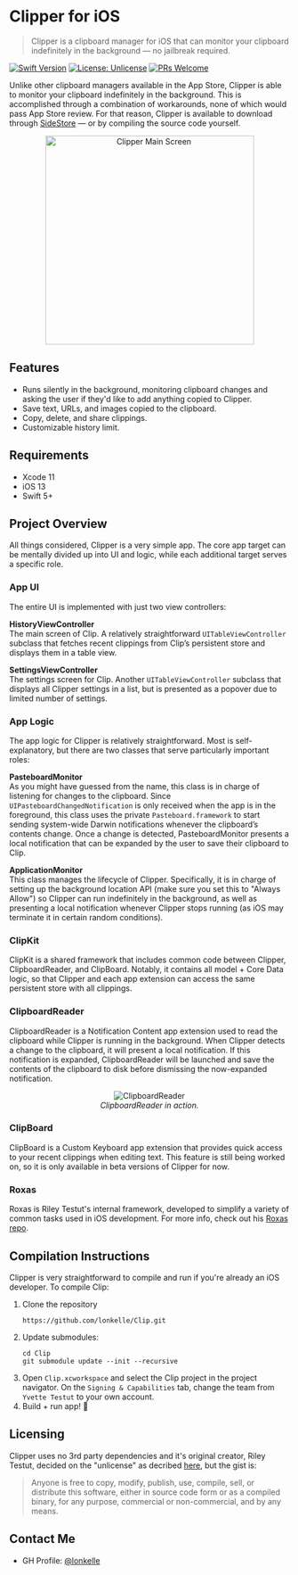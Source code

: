# Clipper for iOS

> Clipper is a clipboard manager for iOS that can monitor your clipboard indefinitely in the background — no jailbreak required.

[![Swift Version](https://img.shields.io/badge/swift-5.0-orange.svg)](https://swift.org/)
[![License: Unlicense](https://img.shields.io/badge/license-Unlicense-blue.svg)](http://unlicense.org/)
[![PRs Welcome](https://img.shields.io/badge/PRs-welcome-brightgreen.svg?style=flat-square)](http://makeapullrequest.com)

Unlike other clipboard managers available in the App Store, Clipper is able to monitor your clipboard indefinitely in the background. This is accomplished through a combination of workarounds, none of which would pass App Store review. For that reason, Clipper is available to download through [SideStore](https://github.com/SideStore/SideStore) — or by compiling the source code yourself.

<p align="middle">
<img title="Clipper Main Screen" src="https://user-images.githubusercontent.com/705880/63391950-34286600-c37a-11e9-965f-832efe3da507.png" width="375"> 
</p>

<p></p>

## Features
- Runs silently in the background, monitoring clipboard changes and asking the user if they'd like to add anything copied to Clipper.
- Save text, URLs, and images copied to the clipboard.
- Copy, delete, and share clippings.
- Customizable history limit.

## Requirements
- Xcode 11
- iOS 13
- Swift 5+

## Project Overview

All things considered, Clipper is a very simple app. The core app target can be mentally divided up into UI and logic, while each additional target serves a specific role.

### App UI
The entire UI is implemented with just two view controllers:

**HistoryViewController**  
The main screen of Clip. A relatively straightforward `UITableViewController` subclass that fetches recent clippings from Clip’s persistent store and displays them in a table view.

**SettingsViewController**  
The settings screen for Clip. Another `UITableViewController` subclass that displays all Clipper settings in a list, but is presented as a popover due to limited number of settings.

### App Logic
The app logic for Clipper is relatively straightforward. Most is self-explanatory, but there are two classes that serve particularly important roles:

**PasteboardMonitor**  
As you might have guessed from the name, this class is in charge of listening for changes to the clipboard. Since `UIPasteboardChangedNotification` is only received when the app is in the foreground, this class uses the private `Pasteboard.framework` to start sending system-wide Darwin notifications whenever the clipboard’s contents change. Once a change is detected, PasteboardMonitor presents a local notification that can be expanded by the user to save their clipboard to Clip.

**ApplicationMonitor**  
This class manages the lifecycle of Clipper. Specifically, it is in charge of setting up the background location API (make sure you set this to "Always Allow") so Clipper can run indefinitely in the background, as well as presenting a local notification whenever Clipper stops running (as iOS may terminate it in certain random conditions).

### ClipKit
ClipKit is a shared framework that includes common code between Clipper, ClipboardReader, and ClipBoard. Notably, it contains all model + Core Data logic, so that Clipper and each app extension can access the same persistent store with all clippings.

### ClipboardReader
ClipboardReader is a Notification Content app extension used to read the clipboard while Clipper is running in the background. When Clipper detects a change to the clipboard, it will present a local notification. If this notification is expanded, ClipboardReader will be launched and save the contents of the clipboard to disk before dismissing the now-expanded notification.

<p align="middle">
<img title="ClipboardReader" src="https://user-images.githubusercontent.com/705880/84835557-b4dedf80-afe8-11ea-94c5-52731b3ac15c.gif"><br>
<em>ClipboardReader in action.</em>
</p>

### ClipBoard
ClipBoard is a Custom Keyboard app extension that provides quick access to your recent clippings when editing text. This feature is still being worked on, so it is only available in beta versions of Clipper for now.

### Roxas
Roxas is Riley Testut's internal framework, developed to simplify a variety of common tasks used in iOS development. For more info, check out his [Roxas repo](https://github.com/rileytestut/roxas).

## Compilation Instructions
Clipper is very straightforward to compile and run if you're already an iOS developer. To compile Clip:

1. Clone the repository 
	``` 
	https://github.com/lonkelle/Clip.git
	```
2. Update submodules: 
	```
	cd Clip 
	git submodule update --init --recursive
	```
3. Open `Clip.xcworkspace` and select the Clip project in the project navigator. On the `Signing & Capabilities` tab, change the team from `Yvette Testut` to your own account.
4. Build + run app! 🎉

## Licensing

Clipper uses no 3rd party dependencies and it's original creator, Riley Testut, decided on the "unlicense" as decribed [here](https://github.com/rileytestut/Clip/blob/master/UNLICENSE), but the gist is:

> Anyone is free to copy, modify, publish, use, compile, sell, or distribute this software, either in source code form or as a compiled binary, for any purpose, commercial or non-commercial, and by any means.

## Contact Me

* GH Profile: [@lonkelle](https://github.com/lonkelle)
